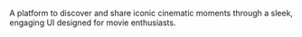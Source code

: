 A platform to discover and share iconic cinematic moments through a sleek, engaging UI designed for movie enthusiasts.
